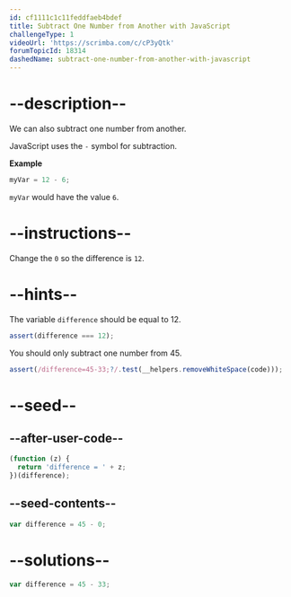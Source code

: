 ```yaml
---
id: cf1111c1c11feddfaeb4bdef
title: Subtract One Number from Another with JavaScript
challengeType: 1
videoUrl: 'https://scrimba.com/c/cP3yQtk'
forumTopicId: 18314
dashedName: subtract-one-number-from-another-with-javascript
---
```


# --description--

We can also subtract one number from another.

JavaScript uses the `-` symbol for subtraction.

**Example**

```js
myVar = 12 - 6;
```

`myVar` would have the value `6`.

# --instructions--

Change the `0` so the difference is `12`.

# --hints--

The variable `difference` should be equal to 12.

```js
assert(difference === 12);
```

You should only subtract one number from 45.

```js
assert(/difference=45-33;?/.test(__helpers.removeWhiteSpace(code)));
```

# --seed--

## --after-user-code--

```js
(function (z) {
  return 'difference = ' + z;
})(difference);
```

## --seed-contents--

```js
var difference = 45 - 0;
```

# --solutions--

```js
var difference = 45 - 33;
```
